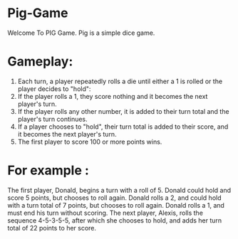 # Pig-Game
Welcome To PIG Game.
Pig is a simple dice game. 
# Gameplay:
1. Each turn, a player repeatedly rolls a die until either a 1 is rolled or the player decides to "hold":  
2. If the player rolls a 1, they score nothing and it becomes the next player's turn. 
3. If the player rolls any other number, it is added to their turn total and the player's turn continues. 
4. If a player chooses to "hold", their turn total is added to their score, and it becomes the next player's turn. 
5. The first player to score 100 or more points wins.  
# For example :
The first player, Donald, begins a turn with a roll of 5. Donald could hold and score 5 points, but chooses to roll again. Donald rolls a 2, and could hold with a turn total of 7 points, but chooses to roll again. Donald rolls a 1, and must end his turn without scoring. The next player, Alexis, rolls the sequence 4-5-3-5-5, after which she chooses to hold, and adds her turn total of 22 points to her score.
